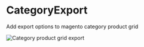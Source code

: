 # CategoryExport
Add export options to magento category product grid

![Category product grid export](https://rbech.com/magento/categoryexport/categoryexport.png)
